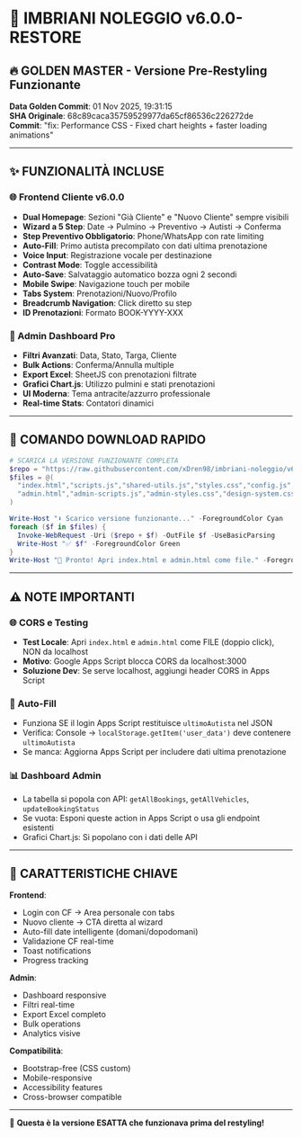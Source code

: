 # 🎯 IMBRIANI NOLEGGIO v6.0.0-RESTORE
## 🔥 GOLDEN MASTER - Versione Pre-Restyling Funzionante

**Data Golden Commit**: 01 Nov 2025, 19:31:15  
**SHA Originale**: 68c89caca35759529977da65cf86536c226272de  
**Commit**: "fix: Performance CSS - Fixed chart heights + faster loading animations"

---

## ✨ FUNZIONALITÀ INCLUSE

### 🌐 Frontend Cliente v6.0.0
- **Dual Homepage**: Sezioni "Già Cliente" e "Nuovo Cliente" sempre visibili
- **Wizard a 5 Step**: Date → Pulmino → Preventivo → Autisti → Conferma
- **Step Preventivo Obbligatorio**: Phone/WhatsApp con rate limiting
- **Auto-Fill**: Primo autista precompilato con dati ultima prenotazione
- **Voice Input**: Registrazione vocale per destinazione
- **Contrast Mode**: Toggle accessibilità
- **Auto-Save**: Salvataggio automatico bozza ogni 2 secondi
- **Mobile Swipe**: Navigazione touch per mobile
- **Tabs System**: Prenotazioni/Nuovo/Profilo
- **Breadcrumb Navigation**: Click diretto su step
- **ID Prenotazioni**: Formato BOOK-YYYY-XXX

### 🔧 Admin Dashboard Pro
- **Filtri Avanzati**: Data, Stato, Targa, Cliente
- **Bulk Actions**: Conferma/Annulla multiple
- **Export Excel**: SheetJS con prenotazioni filtrate
- **Grafici Chart.js**: Utilizzo pulmini e stati prenotazioni
- **UI Moderna**: Tema antracite/azzurro professionale
- **Real-time Stats**: Contatori dinamici

---

## 🚀 COMANDO DOWNLOAD RAPIDO

```powershell
# SCARICA LA VERSIONE FUNZIONANTE COMPLETA
$repo = "https://raw.githubusercontent.com/xDren98/imbriani-noleggio/v6.0.0-restore/"
$files = @(
  "index.html","scripts.js","shared-utils.js","styles.css","config.js",
  "admin.html","admin-scripts.js","admin-styles.css","design-system.css"
)

Write-Host "⬇️ Scarico versione funzionante..." -ForegroundColor Cyan
foreach ($f in $files) {
  Invoke-WebRequest -Uri ($repo + $f) -OutFile $f -UseBasicParsing
  Write-Host "✅ $f" -ForegroundColor Green
}
Write-Host "🎉 Pronto! Apri index.html e admin.html come file." -ForegroundColor Yellow
```

---

## ⚠️ NOTE IMPORTANTI

### 🌐 CORS e Testing
- **Test Locale**: Apri `index.html` e `admin.html` come FILE (doppio click), NON da localhost
- **Motivo**: Google Apps Script blocca CORS da localhost:3000
- **Soluzione Dev**: Se serve localhost, aggiungi header CORS in Apps Script

### 🤖 Auto-Fill
- Funziona SE il login Apps Script restituisce `ultimoAutista` nel JSON
- Verifica: Console → `localStorage.getItem('user_data')` deve contenere `ultimoAutista`
- Se manca: Aggiorna Apps Script per includere dati ultima prenotazione

### 📊 Dashboard Admin
- La tabella si popola con API: `getAllBookings`, `getAllVehicles`, `updateBookingStatus`
- Se vuota: Esponi queste action in Apps Script o usa gli endpoint esistenti
- Grafici Chart.js: Si popolano con i dati delle API

---

## 🎯 CARATTERISTICHE CHIAVE

**Frontend**:
- Login con CF → Area personale con tabs
- Nuovo cliente → CTA diretta al wizard
- Auto-fill date intelligente (domani/dopodomani)
- Validazione CF real-time
- Toast notifications
- Progress tracking

**Admin**:
- Dashboard responsive
- Filtri real-time
- Export Excel completo
- Bulk operations
- Analytics visive

**Compatibilità**:
- Bootstrap-free (CSS custom)
- Mobile-responsive
- Accessibility features
- Cross-browser compatible

---

🎉 **Questa è la versione ESATTA che funzionava prima del restyling!**